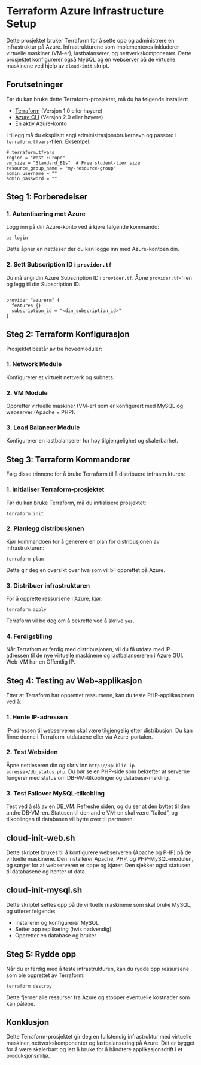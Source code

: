 <!DOCTYPE html>
<html lang="no">
<head>
    <meta charset="UTF-8">
    <meta name="viewport" content="width=device-width, initial-scale=1.0">
</head>
<body>

<h1>Terraform Azure Infrastructure Setup</h1>

<p>Dette prosjektet bruker Terraform for å sette opp og administrere en infrastruktur på Azure. Infrastrukturene som implementeres inkluderer virtuelle maskiner (VM-er), lastbalanserer, og nettverkskomponenter. Dette prosjektet konfigurerer også MySQL og en webserver på de virtuelle maskinene ved hjelp av <code>cloud-init</code> skript.</p>

<h2>Forutsetninger</h2>
<p>Før du kan bruke dette Terraform-prosjektet, må du ha følgende installert:</p>
<ul>
    <li><a href="https://www.terraform.io/downloads.html">Terraform</a> (Versjon 1.0 eller høyere)</li>
    <li><a href="https://learn.microsoft.com/en-us/cli/azure/install-azure-cli">Azure CLI</a> (Versjon 2.0 eller høyere)</li>
    <li>En aktiv Azure-konto</li>
</ul>
<p>I tillegg må du eksplisitt angi administrasjonsbrukernavn og passord i <code>terraform.tfvars</code>-filen. Eksempel:</p>
<pre><code># terraform.tfvars
region = "West Europe"
vm_size = "Standard_B1s"  # Free student-tier size
resource_group_name = "my-resource-group"
admin_username = "<brukernavn til admin>"
admin_password = "<passord til admin>"
</code></pre>

<h2>Steg 1: Forberedelser</h2>

<h3>1. Autentisering mot Azure</h3>
<p>Logg inn på din Azure-konto ved å kjøre følgende kommando:</p>
<pre><code>az login</code></pre>
<p>Dette åpner en nettleser der du kan logge inn med Azure-kontoen din.</p>

<h3>2. Sett Subscription ID i <code>provider.tf</code></h3>
<p>Du må angi din Azure Subscription ID i <code>provider.tf</code>. Åpne <code>provider.tf</code>-filen og legg til din Subscription ID:</p>
<pre><code>
provider "azurerm" {
  features {}
  subscription_id = "&lt;din_subscription_id&gt;"
}
</code></pre>

<h2>Steg 2: Terraform Konfigurasjon</h2>
<p>Prosjektet består av tre hovedmoduler:</p>

<h3>1. <strong>Network Module</strong></h3>
<p>Konfigurerer et virtuelt nettverk og subnets.</p>

<h3>2. <strong>VM Module</strong></h3>
<p>Oppretter virtuelle maskiner (VM-er) som er konfigurert med MySQL og webserver (Apache + PHP).</p>

<h3>3. <strong>Load Balancer Module</strong></h3>
<p>Konfigurerer en lastbalanserer for høy tilgjengelighet og skalerbarhet.</p>

<h2>Steg 3: Terraform Kommandorer</h2>
<p>Følg disse trinnene for å bruke Terraform til å distribuere infrastrukturen:</p>

<h3>1. Initialiser Terraform-prosjektet</h3>
<p>Før du kan bruke Terraform, må du initialisere prosjektet:</p>
<pre><code>terraform init</code></pre>

<h3>2. Planlegg distribusjonen</h3>
<p>Kjør kommandoen for å generere en plan for distribusjonen av infrastrukturen:</p>
<pre><code>terraform plan</code></pre>
<p>Dette gir deg en oversikt over hva som vil bli opprettet på Azure.</p>

<h3>3. Distribuer infrastrukturen</h3>
<p>For å opprette ressursene i Azure, kjør:</p>
<pre><code>terraform apply</code></pre>
<p>Terraform vil be deg om å bekrefte ved å skrive <code>yes</code>.</p>

<h3>4. Ferdigstilling</h3>
<p>Når Terraform er ferdig med distribusjonen, vil du få utdata med IP-adressen til de nye virtuelle maskinene og lastbalansereren i Azure GUI. Web-VM har en Offentlig IP.</p>

<h2>Steg 4: Testing av Web-applikasjon</h2>
<p>Etter at Terraform har opprettet ressursene, kan du teste PHP-applikasjonen ved å:</p>

<h3>1. Hente IP-adressen</h3>
<p>IP-adressen til webserveren skal være tilgjengelig etter distribusjon. Du kan finne denne i Terraform-utdataene eller via Azure-portalen.</p>

<h3>2. Test Websiden</h3>
<p>Åpne nettleseren din og skriv inn <code>http://&lt;public-ip-adresse&gt;/db_status.php</code>. Du bør se en PHP-side som bekrefter at serverne fungerer med status om DB-VM-tilkoblinger og database-melding.</p>

<h3>3. Test Failover MySQL-tilkobling</h3>
<p>Test ved å slå av en DB_VM. Refreshe siden, og du ser at den byttet til den andre DB-VM-en. Statusen til den andre VM-en skal være "failed", og tilkoblingen til databasen vil bytte over til partneren.</p>

<h2>cloud-init-web.sh</h2>
<p>Dette skriptet brukes til å konfigurere webserveren (Apache og PHP) på de virtuelle maskinene. Den installerer Apache, PHP, og PHP-MySQL-modulen, og sørger for at webserveren er oppe og kjører. Den sjekker også statusen til databasene og henter ut data.</p>

<h2>cloud-init-mysql.sh</h2>
<p>Dette skriptet settes opp på de virtuelle maskinene som skal bruke MySQL, og utfører følgende:</p>
<ul>
    <li>Installerer og konfigurerer MySQL</li>
    <li>Setter opp replikering (hvis nødvendig)</li>
    <li>Oppretter en database og bruker</li>
</ul>

<h2>Steg 5: Rydde opp</h2>
<p>Når du er ferdig med å teste infrastrukturen, kan du rydde opp ressursene som ble opprettet av Terraform:</p>
<pre><code>terraform destroy</code></pre>
<p>Dette fjerner alle ressurser fra Azure og stopper eventuelle kostnader som kan påløpe.</p>

<h2>Konklusjon</h2>
<p>Dette Terraform-prosjektet gir deg en fullstendig infrastruktur med virtuelle maskiner, nettverkskomponenter og lastbalansering på Azure. Det er bygget for å være skalerbart og lett å bruke for å håndtere applikasjonsdrift i et produksjonsmiljø.</p>

</body>
</html>

